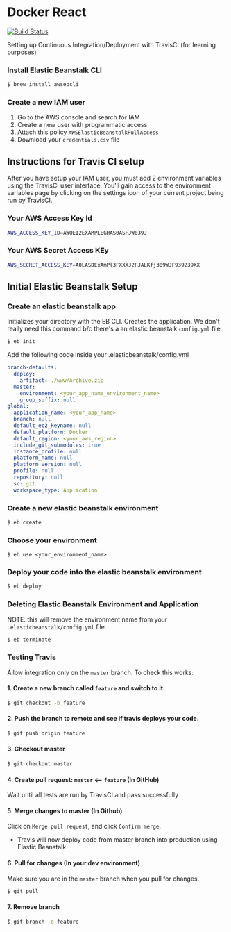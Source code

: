 # Docker React 

[![Build Status](https://travis-ci.com/sergiopichardo/docker-react.svg?branch=master)](https://travis-ci.com/sergiopichardo/docker-react)

Setting up Continuous Integration/Deployment with TravisCI (for learning purposes)


### Install Elastic Beanstalk CLI 
```sh
$ brew install awsebcli
```

### Create a new IAM user
1. Go to the AWS console and search for IAM 
2. Create a new user with programmatic access 
3. Attach this policy `AWSElasticBeanstalkFullAccess`
4. Download your `credentials.csv` file

## Instructions for Travis CI setup
After you have setup your IAM user, you must add 2 environment 
variables using the TravisCI user interface. You'll gain access
to the environment variables page by clicking on the settings 
icon of your current project being run by TravisCI. 

### Your AWS Access Key Id 
```sh
AWS_ACCESS_KEY_ID=AWOEI2EXAMPLEGHAS0ASFJW039J
```

### Your AWS Secret Access KEy
```sh
AWS_SECRET_ACCESS_KEY=A0LASDExAmPl3FXXXJ2FJALKfj309WJF939239XX
```

## Initial Elastic Beanstalk Setup

### Create an elastic beanstalk app
Initializes your directory with the EB CLI. Creates the application.
We don't really need this command b/c there's a an elastic beanstalk `config.yml` file.
```sh
$ eb init
```

Add the following code inside your .elasticbeanstalk/config.yml
```yml
branch-defaults:
  deploy:
    artifact: ./www/Archive.zip
  master:
    environment: <your_app_name_environment_name>
    group_suffix: null
global:
  application_name: <your_app_name>
  branch: null
  default_ec2_keyname: null
  default_platform: Docker
  default_region: <your_aws_region>
  include_git_submodules: true
  instance_profile: null
  platform_name: null
  platform_version: null
  profile: null
  repository: null
  sc: git
  workspace_type: Application
```


### Create a new elastic beanstalk environment
```sh
$ eb create
```

### Choose your environment 
```
$ eb use <your_environment_name>
```

### Deploy your code into the elastic beanstalk environment
```sh 
$ eb deploy
```

### Deleting Elastic Beanstalk Environment and Application
NOTE: this will remove the environment name from your `.elasticbeanstalk/config.yml` file.
```sh 
$ eb terminate
```

### Testing Travis 
Allow integration only on the `master` branch. 
To check this works: 

#### 1. Create a new branch called `feature` and switch to it.

```sh
$ git checkout -b feature
```

#### 2. Push the branch to remote and see if travis deploys your code.
```sh
$ git push origin feature
```

#### 3. Checkout master 
```sh
$ git checkout master 
```

#### 4. Create pull request: `master` <-- `feature` (In GitHub)
Wait until all tests are run by TravisCI and pass successfully

#### 5. Merge changes to master (In Github)
Click on `Merge pull request`, and click `Confirm merge`.
- Travis will now deploy code from master branch into production 
using Elastic Beanstalk

#### 6. Pull for changes (In your dev environment)
Make sure you are in the `master` branch when you pull for changes.
```sh
$ git pull
```

#### 7. Remove branch 
```sh
$ git branch -d feature
```









